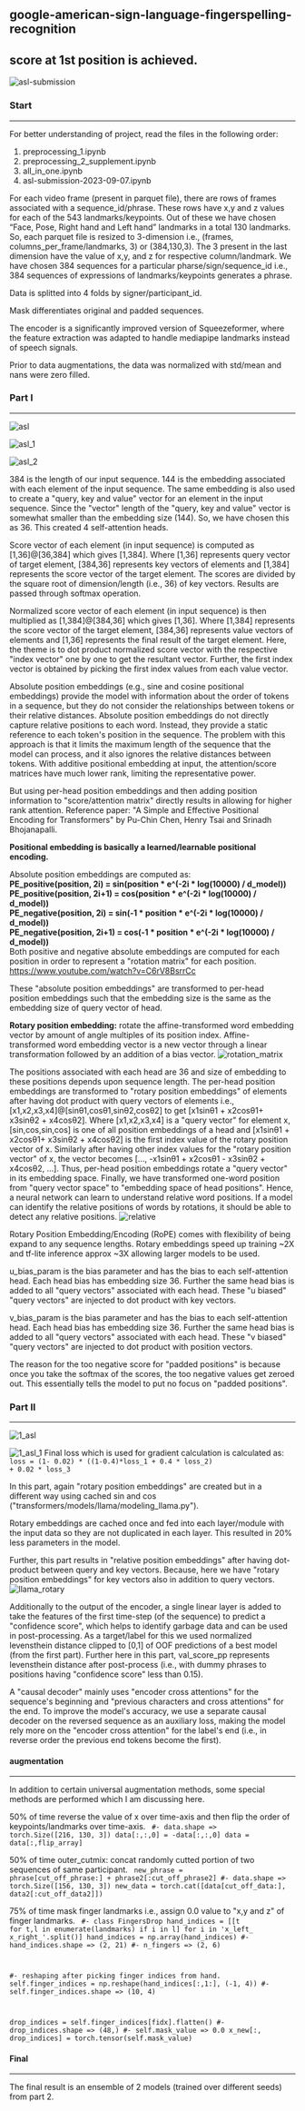 ## google-american-sign-language-fingerspelling-recognition
## score at 1st position is achieved.
![asl-submission](https://github.com/bishnarender/google-american-sign-language-fingerspelling-recognition/assets/49610834/f6d237fd-96d6-4b46-8d8f-ad34d4be7237)

### Start 
-----
For better understanding of project, read the files in the following order:
1. preprocessing_1.ipynb
2. preprocessing_2_supplement.ipynb
3. all_in_one.ipynb
4. asl-submission-2023-09-07.ipynb

For each video frame (present in parquet file), there are rows of frames associated with a sequence_id/phrase. These rows have x,y and z values for each of the 543 landmarks/keypoints. Out of these we have chosen “Face, Pose, Right hand and Left hand” landmarks in a total 130 landmarks. So, each parquet file is resized to 3-dimension i.e., (frames, columns_per_frame/landmarks, 3) or (384,130,3). The 3 present in the last dimension have the value of x,y, and z for respective column/landmark. We have chosen 384 sequences for a particular pharse/sign/sequence_id i.e., 384 sequences of expressions of landmarks/keypoints generates a phrase.

Data is splitted into 4 folds by signer/participant_id. 

Mask differentiates original and padded sequences.

The encoder is a significantly improved version of Squeezeformer, where the feature extraction was adapted to handle mediapipe landmarks instead of speech signals.

Prior to data augmentations, the data was normalized with std/mean and nans were zero filled.

### Part I
-----
![asl](https://github.com/bishnarender/google-american-sign-language-fingerspelling-recognition/assets/49610834/def5c7be-d56e-497d-ac87-2d9711d1e8f8)

![asl_1](https://github.com/bishnarender/google-american-sign-language-fingerspelling-recognition/assets/49610834/94e4b105-a366-448f-a752-3eeff5c9475f)

![asl_2](https://github.com/bishnarender/google-american-sign-language-fingerspelling-recognition/assets/49610834/45277807-da6e-404b-b3cf-4245814a2fd1)

384 is the length of our input sequence. 144 is the embedding associated with each element of the input sequence. The same embedding is also used to create a "query, key and value" vector for an element in the input sequence. Since the "vector" length of the "query, key and value" vector is somewhat smaller than the embedding size (144). So, we have chosen this as 36. This created 4 self-attention heads.

Score vector of each element (in input sequence) is computed as [1,36]@[36,384] which gives [1,384]. Where [1,36] represents query vector of target element,
[384,36] represents key vectors of elements and [1,384] represents the score vector of the target element. The scores are divided by the square root of dimension/length (i.e., 36) of key vectors. Results are passed through softmax operation. 

Normalized score vector of each element (in input sequence) is then multiplied as [1,384]@[384,36] which gives [1,36]. Where [1,384] represents the score vector of the target element, [384,36] represents value vectors of elements and [1,36] represents the final result of the target element. Here, the theme is to dot product normalized score vector with the respective "index vector" one by one to get the resultant vector. Further, the first index vector is obtained by picking the first index values from each value vector.

Absolute position embeddings (e.g., sine and cosine positional embeddings) provide the model with information about the order of tokens in a sequence, but they do not consider the relationships between tokens or their relative distances. Absolute position embeddings do not directly capture relative positions to each word.
Instead, they provide a static reference to each token's position in the sequence. The problem with this approach is that it limits the maximum length of the sequence that the model can process, and it also ignores the relative distances between tokens. With additive positional embedding at input, the attention/score matrices have much lower rank, limiting the representative power. 

But using per-head position embeddings and then adding position information to "score/attention matrix" directly results in allowing for higher rank attention. Reference paper: "A Simple and Effective Positional Encoding for Transformers" by Pu-Chin Chen, Henry Tsai and Srinadh Bhojanapalli.

<b>Positional embedding is basically a learned/learnable positional encoding.</b>

Absolute position embeddings are computed as:<br>
<b>PE_positive(position, 2i) = sin(position * e^(-2i * log(10000) / d_model))</b><br>
<b>PE_positive(position, 2i+1) = cos(position * e^(-2i * log(10000) / d_model))</b><br>
<b>PE_negative(position, 2i) = sin(-1 * position * e^(-2i * log(10000) / d_model))</b><br>
<b>PE_negative(position, 2i+1) = cos(-1 * position * e^(-2i * log(10000) / d_model))</b><br>
Both positive and negative absolute embeddings are computed for each position in order to represent a "rotation matrix" for each position.
https://www.youtube.com/watch?v=C6rV8BsrrCc

​These "absolute position embeddings" are transformed to per-head position embeddings such that the embedding size is the same as the embedding size of query vector of head.

<b>Rotary position embedding:</b> rotate the affine-transformed word embedding vector by amount of angle multiples of its position index. Affine-transformed word embedding vector is a new vector through a linear transformation followed by an addition of a bias vector.
![rotation_matrix](https://github.com/bishnarender/google-american-sign-language-fingerspelling-recognition/assets/49610834/1d3e47a8-7269-4547-a0b5-c8ba8f43e55e)

The positions associated with each head are 36 and size of embedding to these positions depends upon sequence length. ​The per-head position embeddings are transformed to "rotary position embeddings" of elements after having dot product with query vectors of elements i.e., [x1,x2,x3,x4]@[sinθ1,cosθ1,sinθ2,cosθ2] to get [x1sinθ1 + x2cosθ1+ x3sinθ2 + x4cosθ2]. Where [x1,x2,x3,x4] is a "query vector" for element x, ​[sin,cos,sin,cos] is one of all position embeddings of a head and [x1sinθ1 + x2cosθ1+ x3sinθ2 + x4cosθ2] is the first index value of the rotary position vector of x. Similarly after having other index values for the "rotary position vector" of x, the vector becomes [..., -x1sinθ1 + x2cosθ1 - x3sinθ2 + x4cosθ2, ...]. Thus, per-head position embeddings rotate a "query vector" in its embedding space. Finally, we have transformed one-word position from "query vector space" to "embedding space of head positions". Hence, a neural network can learn to understand relative word positions. If a model can identify the relative positions of words by rotations, it should be able to detect any relative positions. 
![relative](https://github.com/bishnarender/google-american-sign-language-fingerspelling-recognition/assets/49610834/e464b6e3-b354-42a9-85fa-a258732824ad)

Rotary Position Embedding/Encoding (RoPE) comes with flexibility of being expand to any sequence lengths. Rotary embeddings speed up training ~2X and tf-lite inference approx ~3X allowing larger models to be used.

u_bias_param is the bias parameter and has the bias to each self-attention head. Each head bias has embedding size 36. ​Further the same head bias is added to all "query vectors" associated with each head. These "u biased" "query vectors" are injected to dot product with key vectors.

v_bias_param is the bias parameter and has the bias to each self-attention head. Each head bias has embedding size 36. ​Further the same head bias is added to all "query vectors" associated with each head. These "v biased" "query vectors" are injected to dot product with position vectors.

The reason for the too negative score for "padded positions" is because once you take the softmax of the scores, the too negative values get zeroed out. This essentially tells the model to put no focus on "padded positions".

### Part II
-----
![1_asl](https://github.com/bishnarender/google-american-sign-language-fingerspelling-recognition/assets/49610834/151f08c5-756b-436d-90f7-210067ac6285)

![1_asl_1](https://github.com/bishnarender/google-american-sign-language-fingerspelling-recognition/assets/49610834/1081ae47-7fca-429f-8b5c-258d09457b44)
Final loss which is used for gradient calculation is calculated as:
<code>
loss = (1- 0.02) * ((1-0.4)*loss_1 + 0.4 * loss_2) + 0.02 * loss_3
</code>

In this part, again "rotary position embeddings" are created but in a different way using cached sin and cos ("transformers/models/llama/modeling_llama.py").

Rotary embeddings ​are cached once and fe​d ​into each layer/module with the input data so they are not duplicated in each layer. This resulted in 20% less parameters in the model.

Further, this part results in "relative position embeddings" after having dot-product between query and key vectors. Because, here we have "rotary position embeddings" for key vectors also in addition to query vectors.
![llama_rotary](https://github.com/bishnarender/google-american-sign-language-fingerspelling-recognition/assets/49610834/c6256578-e3b0-49be-8959-136153617285)

Additionally to the output of the encoder, a single linear layer is added to take the features of the first time-step (of the sequence) to predict a "confidence score", which helps to identify garbage data and can be used in post-processing. As a target/label for this we used normalized levensthein distance clipped to [0,1] of OOF predictions of a best model (from the first part). Further here in this part, val_score_pp represents levensthein distance after post-process (i.e., with dummy phrases to positions having "confidence score" less than 0.15).

A "causal decoder" mainly uses "encoder cross attentions" for the sequence's beginning and "previous characters and cross attentions" for the end. To improve the model's accuracy, we use a separate causal decoder on the reversed sequence as an auxiliary loss, making the model rely more on the "encoder cross attention" for the label's end (i.e., in reverse order the previous end tokens become the first). 

#### augmentation
-----
In addition to certain universal augmentation methods, some special methods are performed which I am discussing here.

50% of time reverse the value of x over time-axis and then flip the order of keypoints/landmarks over time-axis.
<code>
#- data.shape => torch.Size([216, 130, 3])
data[:,:,0] = -data[:,:,0]
data = data[:,flip_array]
</code>

50% of time outer_cutmix: concat randomly cutted portion of two sequences of same participant.
<code>
new_phrase = phrase[cut_off_phrase:] + phrase2[:cut_off_phrase2]
#- data.shape => torch.Size([156, 130, 3])
new_data = torch.cat([data[cut_off_data:], data2[:cut_off_data2]])
</code>

75% of time mask finger landmarks i.e., assign 0.0 value to "x,y and z" of finger landmarks.
<code>
#- class FingersDrop
hand_indices = [[t for t,l in enumerate(landmarks) if i in l] for i in 'x_left_ x_right_'.split()]
hand_indices = np.array(hand_indices)
#- hand_indices.shape => (2, 21)
#- n_fingers => (2, 6)       

#- reshaping after picking finger indices from hand.
self.finger_indices = np.reshape(hand_indices[:,1:], (-1, 4))
#- self.finger_indices.shape => (10, 4)

drop_indices = self.finger_indices[fidx].flatten()
#- drop_indices.shape => (48,)
#- self.mask_value => 0.0
x_new[:, drop_indices] =  torch.tensor(self.mask_value)
</code>

#### Final
-----
The final result is an ensemble of 2 models (trained over different seeds) from part 2.


